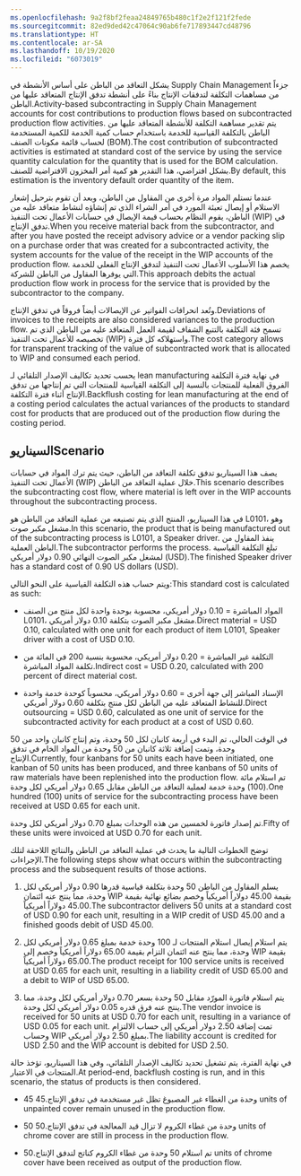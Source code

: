 ```yaml
---
ms.openlocfilehash: 9a2f8bf2feaa24849765b480c1f2e2f121f2fede
ms.sourcegitcommit: 82ed9ded42c47064c90ab6fe717893447cd48796
ms.translationtype: HT
ms.contentlocale: ar-SA
ms.lasthandoff: 10/19/2020
ms.locfileid: "6073019"
---
```


<span data-ttu-id="96fbd-101">يشكل التعاقد من الباطن على أساس الأنشطة في Supply Chain Management جزءاً من مساهمات التكلفة لتدفقات الإنتاج بناءً على أنشطة تدفق الإنتاج المتعاقد عليها من الباطن.</span><span class="sxs-lookup"><span data-stu-id="96fbd-101">Activity-based subcontracting in Supply Chain Management accounts for cost contributions to production flows based on subcontracted production flow activities.</span></span> <span data-ttu-id="96fbd-102">يتم تقدير مساهمة التكلفة للأنشطة المتعاقد عليها من الباطن بالتكلفة القياسية للخدمة باستخدام حساب كمية الخدمة للكمية المستخدمة لحساب قائمة مكونات الصنف (BOM).</span><span class="sxs-lookup"><span data-stu-id="96fbd-102">The cost contribution of subcontracted activities is estimated at standard cost of the service by using the service quantity calculation for the quantity that is used for the BOM calculation.</span></span> <span data-ttu-id="96fbd-103">بشكل افتراضي، هذا التقدير هو كمية أمر المخزون الافتراضية للصنف.</span><span class="sxs-lookup"><span data-stu-id="96fbd-103">By default, this estimation is the inventory default order quantity of the item.</span></span>

<span data-ttu-id="96fbd-104">عندما تستلم المواد مرة أخرى من المقاول من الباطن، وبعد أن تقوم بترحيل إشعار الاستلام أو إيصال تعبئة المورد في أمر الشراء الذي تم إنشاؤه لنشاط متعاقد عليه من الباطن، يقوم النظام بحساب قيمة الإيصال في حسابات الأعمال تحت التنفيذ (WIP) في تدفق الإنتاج.</span><span class="sxs-lookup"><span data-stu-id="96fbd-104">When you receive material back from the subcontractor, and after you have posted the receipt advisory advice or a vendor packing slip on a purchase order that was created for a subcontracted activity, the system accounts for the value of the receipt in the WIP accounts of the production flow.</span></span> <span data-ttu-id="96fbd-105">يخصم هذا الأسلوب الأعمال تحت التنفيذ لتدفق الإنتاج الفعلي للخدمة التي يوفرها المقاول من الباطن للشركة.</span><span class="sxs-lookup"><span data-stu-id="96fbd-105">This approach debits the actual production flow work in process for the service that is provided by the subcontractor to the company.</span></span>

<span data-ttu-id="96fbd-106">وتُعد انحرافات الفواتير عن الإيصالات أيضاً فروقاً في تدفق الإنتاج.</span><span class="sxs-lookup"><span data-stu-id="96fbd-106">Deviations of invoices to the receipts are also considered variances to the production flow.</span></span> <span data-ttu-id="96fbd-107">تسمح فئة التكلفة بالتتبع الشفاف لقيمة العمل المتعاقد عليه من الباطن الذي تم تخصيصه للأعمال تحت التنفيذ (WIP) واستهلاكه كل فترة.</span><span class="sxs-lookup"><span data-stu-id="96fbd-107">The cost category allows for transparent tracking of the value of subcontracted work that is allocated to WIP and consumed each period.</span></span>

<span data-ttu-id="96fbd-108">يحسب تحديد تكاليف الإصدار التلقائي لـ lean manufacturing في نهاية فترة التكلفة الفروق الفعلية للمنتجات بالنسبة إلى التكلفة القياسية للمنتجات التي تم إنتاجها من تدفق الإنتاج أثناء فترة التكلفة.</span><span class="sxs-lookup"><span data-stu-id="96fbd-108">Backflush costing for lean manufacturing at the end of a costing period calculates the actual variances of the products to standard cost for products that are produced out of the production flow during the costing period.</span></span>

## <a name="scenario"></a><span data-ttu-id="96fbd-109">السيناريو</span><span class="sxs-lookup"><span data-stu-id="96fbd-109">Scenario</span></span>

<span data-ttu-id="96fbd-110">يصف هذا السيناريو تدفق تكلفة التعاقد من الباطن، حيث يتم ترك المواد في حسابات الأعمال تحت التنفيذ (WIP) خلال عملية التعاقد من الباطن.</span><span class="sxs-lookup"><span data-stu-id="96fbd-110">This scenario describes the subcontracting cost flow, where material is left over in the WIP accounts throughout the subcontracting process.</span></span>

<span data-ttu-id="96fbd-111">في هذا السيناريو، المنتج الذي يتم تصنيعه من عملية التعاقد من الباطن هو L0101، وهو مشغل مكبر صوت.</span><span class="sxs-lookup"><span data-stu-id="96fbd-111">In this scenario, the product that is being manufactured out of the subcontracting process is L0101, a Speaker driver.</span></span> <span data-ttu-id="96fbd-112">ينفذ المقاول من الباطن العملية.</span><span class="sxs-lookup"><span data-stu-id="96fbd-112">The subcontractor performs the process.</span></span> <span data-ttu-id="96fbd-113">تبلغ التكلفة القياسية لمشغل مكبر الصوت النهائي 0.90 دولار أمريكي (USD).</span><span class="sxs-lookup"><span data-stu-id="96fbd-113">The finished Speaker driver has a standard cost of 0.90 US dollars (USD).</span></span>

<span data-ttu-id="96fbd-114">ويتم حساب هذه التكلفة القياسية على النحو التالي:</span><span class="sxs-lookup"><span data-stu-id="96fbd-114">This standard cost is calculated as such:</span></span>

- <span data-ttu-id="96fbd-115">المواد المباشرة = 0.10 دولار أمريكي، محسوبة بوحدة واحدة لكل منتج من الصنف L0101، مشغل مكبر الصوت بتكلفة 0.10 دولار أمريكي.</span><span class="sxs-lookup"><span data-stu-id="96fbd-115">Direct material = USD 0.10, calculated with one unit for each product of item L0101, Speaker driver with a cost of USD 0.10.</span></span>

- <span data-ttu-id="96fbd-116">التكلفة غير المباشرة = 0.20 دولار أمريكي، محسوبة بنسبة 200 في المائة من تكلفة المواد المباشرة.</span><span class="sxs-lookup"><span data-stu-id="96fbd-116">Indirect cost = USD 0.20, calculated with 200 percent of direct material cost.</span></span>

- <span data-ttu-id="96fbd-117">الإسناد المباشر إلى جهة أخرى = 0.60 دولار أمريكي، محسوباً كوحدة خدمة واحدة للنشاط المتعاقد عليه من الباطن لكل منتج بتكلفة 0.60 دولار أمريكي.</span><span class="sxs-lookup"><span data-stu-id="96fbd-117">Direct outsourcing = USD 0.60, calculated as one unit of service for the subcontracted activity for each product at a cost of USD 0.60.</span></span>

<span data-ttu-id="96fbd-118">في الوقت الحالي، تم البدء في أربعة كانبان لكل 50 وحدة، وتم إنتاج كانبان واحد من 50 وحدة، وتمت إضافة ثلاثة كانبان من 50 وحدة من المواد الخام في تدفق الإنتاج.</span><span class="sxs-lookup"><span data-stu-id="96fbd-118">Currently, four kanbans for 50 units each have been initiated, one kanban of 50 units has been produced, and three kanbans of 50 units of raw materials have been replenished into the production flow.</span></span> <span data-ttu-id="96fbd-119">تم استلام مائة (100) وحدة خدمة لعملية التعاقد من الباطن مقابل 0.65 دولار أمريكي لكل وحدة.</span><span class="sxs-lookup"><span data-stu-id="96fbd-119">One hundred (100) units of service for the subcontracting process have been received at USD 0.65 for each unit.</span></span>

<span data-ttu-id="96fbd-120">تم إصدار فاتورة لخمسين من هذه الوحدات بمبلغ 0.70 دولار أمريكي لكل وحدة.</span><span class="sxs-lookup"><span data-stu-id="96fbd-120">Fifty of these units were invoiced at USD 0.70 for each unit.</span></span>

<span data-ttu-id="96fbd-121">توضح الخطوات التالية ما يحدث في عملية التعاقد من الباطن والنتائج اللاحقة لتلك الإجراءات.</span><span class="sxs-lookup"><span data-stu-id="96fbd-121">The following steps show what occurs within the subcontracting process and the subsequent results of those actions.</span></span>

1.  <span data-ttu-id="96fbd-122">يسلم المقاول من الباطن 50 وحدة بتكلفة قياسية قدرها 0.90 دولار أمريكي لكل وحدة، مما ينتج عنه ائتمان WIP بقيمة 45.00 دولاراً أمريكياً وخصم بضائع نهائية بقيمة 45.00 دولاراً أمريكياً.</span><span class="sxs-lookup"><span data-stu-id="96fbd-122">The subcontractor delivers 50 units at a standard cost of USD 0.90 for each unit, resulting in a WIP credit of USD 45.00 and a finished goods debit of USD 45.00.</span></span>

2.  <span data-ttu-id="96fbd-123">يتم استلام إيصال استلام المنتجات لـ 100 وحدة خدمة بمبلغ 0.65 دولار أمريكي لكل وحدة، مما ينتج عنه ائتمان التزام بقيمة 65.00 دولاراً أمريكياً وخصم إلى WIP بقيمة 65.00 دولاراً أمريكياً.</span><span class="sxs-lookup"><span data-stu-id="96fbd-123">The product receipt for 100 service units is received at USD 0.65 for each unit, resulting in a liability credit of USD 65.00 and a debit to WIP of USD 65.00.</span></span>

3.  <span data-ttu-id="96fbd-124">يتم استلام فاتورة المورّد مقابل 50 وحدة بسعر 0.70 دولار أمريكي لكل وحدة، مما ينتج عنه فرق قدره 0.05 دولار أمريكي لكل وحدة.</span><span class="sxs-lookup"><span data-stu-id="96fbd-124">The vendor invoice is received for 50 units at USD 0.70 for each unit, resulting in a variance of USD 0.05 for each unit.</span></span> <span data-ttu-id="96fbd-125">تمت إضافة 2.50 دولار أمريكي إلى حساب الالتزام وحساب WIP بمبلغ 2.50 دولار أمريكي.</span><span class="sxs-lookup"><span data-stu-id="96fbd-125">The liability account is credited for USD 2.50 and the WIP account is debited for USD 2.50.</span></span>

<span data-ttu-id="96fbd-126">في نهاية الفترة، يتم تشغيل تحديد تكاليف الإصدار التلقائي، وفي هذا السيناريو، تؤخذ حالة المنتجات في الاعتبار.</span><span class="sxs-lookup"><span data-stu-id="96fbd-126">At period-end, backflush costing is run, and in this scenario, the status of products is then considered.</span></span>

-   <span data-ttu-id="96fbd-127">45 وحدة من الغطاء غير المصبوغ تظل غير مستخدمة في تدفق الإنتاج.</span><span class="sxs-lookup"><span data-stu-id="96fbd-127">45 units of unpainted cover remain unused in the production flow.</span></span>

-   <span data-ttu-id="96fbd-128">50 وحدة من غطاء الكروم لا تزال قيد المعالجة في تدفق الإنتاج.</span><span class="sxs-lookup"><span data-stu-id="96fbd-128">50 units of chrome cover are still in process in the production flow.</span></span>

-   <span data-ttu-id="96fbd-129">تم استلام 50 وحدة من غطاء الكروم كناتج لتدفق الإنتاج.</span><span class="sxs-lookup"><span data-stu-id="96fbd-129">50 units of chrome cover have been received as output of the production flow.</span></span>
